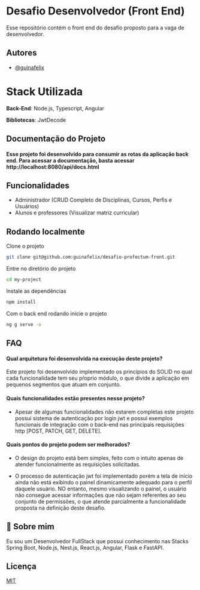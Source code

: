 
# Desafio Desenvolvedor (Front End)

Esse repositório contém o front end do desafio proposto para a vaga de desenvolvedor.




## Autores

- [@guinafelix](https://www.github.com/guinafelix)


# Stack Utilizada

**Back-End**: Node.js, Typescript, Angular

**Bibliotecas**: JwtDecode



## Documentação do Projeto

#### Esse projeto foi desenvolvido para consumir as rotas da aplicação back end. Para acessar a documentação, basta acessar http://localhost:8080/api/docs.html

## Funcionalidades

- Administrador (CRUD Completo de Disciplinas, Cursos, Perfis e Usuários)
- Alunos e professores (Visualizar matriz curricular)


## Rodando localmente

Clone o projeto

```bash
git clone git@github.com:guinafelix/desafio-profectum-front.git
```

Entre no diretório do projeto

```bash
cd my-project
```

Instale as dependências

```bash
npm install
```

Com o back end rodando inicie o projeto

```bash
ng g serve -o
```


## FAQ

#### Qual arquitetura foi desenvolvida na execução deste projeto?

Este projeto foi desenvolvido implementado os princípios do SOLID no qual cada funcionalidade tem seu pŕoprio módulo, o que divide a aplicação em pequenos segmentos que atuam em conjunto.

#### Quais funcionalidades estão presentes nesse projeto?
- Apesar de algumas funcionalidades não estarem completas este projeto possui sistema de autenticação por login jwt e possui exemplos funcionais de integração com o back-end nas principais requisições http [POST, PATCH, GET, DELETE].

#### Quais pontos do projeto podem ser melhorados?

- O design do projeto está bem simples, feito com o intuito apenas de atender funcionalmente as requisições solicitadas.

- O processo de autenticação jwt foi implementado porém a tela de início ainda não está exibindo o painel dinamicamente adequado para o perfil daquele usuário. NO entanto, mesmo visualizando o painel, o usuário não consegue acessar informações que não sejam referentes ao seu conjunto de permissões, o que atende parcialmente a funcionalidade proposta na definição deste desafio.


## 🚀 Sobre mim
Eu sou um Desenvolvedor FullStack que possui conhecimento nas Stacks Spring Boot, Node.js, Nest.js, React.js, Angular, Flask e FastAPI.
## Licença

[MIT](https://choosealicense.com/licenses/mit/)
